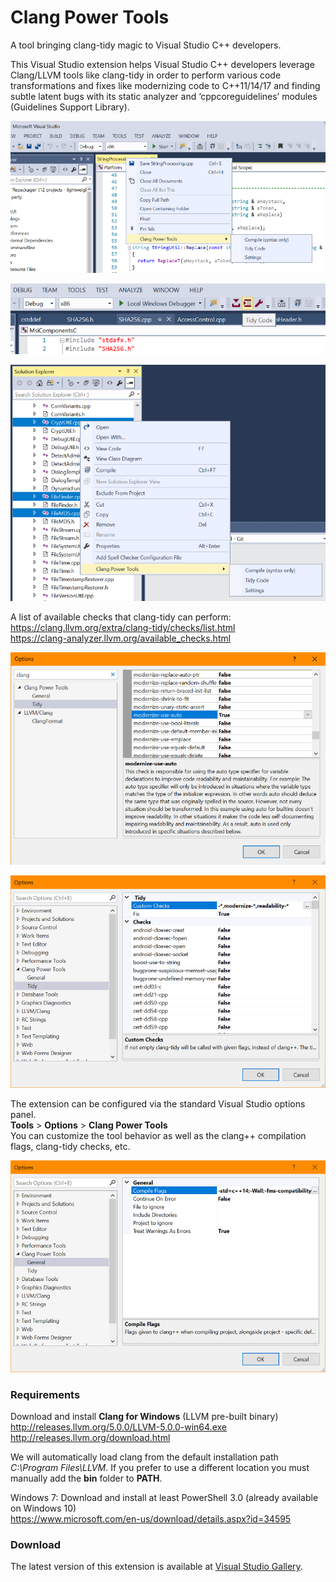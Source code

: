 Clang Power Tools
=================

A tool bringing clang-tidy magic to Visual Studio C++ developers.

This Visual Studio extension helps Visual Studio C++ developers leverage Clang/LLVM tools like clang-tidy in order to perform various code transformations and fixes like modernizing code to C++11/14/17 and finding subtle latent bugs with its static analyzer and ‘cppcoreguidelines’ modules (Guidelines Support Library).

![ClangPowerTools](images/VSDemo1.png)

![ClangPowerTools](images/Toolbar1.png)

![ClangPowerTools](images/VSDemo3.PNG)

A list of available checks that clang-tidy can perform:  
https://clang.llvm.org/extra/clang-tidy/checks/list.html  
https://clang-analyzer.llvm.org/available_checks.html

![ClangPowerTools](images/VSTidyChecks.PNG)

![ClangPowerTools](images/VSTidyChecksWildcard.PNG)

The extension can be configured via the standard Visual Studio options panel.  
**Tools** > **Options** > **Clang Power Tools**  
You can customize the tool behavior as well as the clang++ compilation flags, clang-tidy checks, etc.

![ClangPowerTools](images/VSSettings1.png)

### Requirements

Download and install **Clang for Windows** (LLVM pre-built binary)  
http://releases.llvm.org/5.0.0/LLVM-5.0.0-win64.exe  
http://releases.llvm.org/download.html

We will automatically load clang from the default installation path *C:\Program Files\LLVM*. If you prefer to use a different location you must manually add the **bin** folder to **PATH**.  

Windows 7: Download and install at least PowerShell 3.0 (already available on Windows 10)  
https://www.microsoft.com/en-us/download/details.aspx?id=34595

### Download 

The latest version of this extension is available at [Visual Studio Gallery](https://marketplace.visualstudio.com/items?itemName=vs-publisher-690586.ClangPowerTools).
